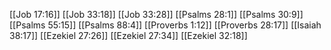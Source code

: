 [[Job 17:16]]
[[Job 33:18]]
[[Job 33:28]]
[[Psalms 28:1]]
[[Psalms 30:9]]
[[Psalms 55:15]]
[[Psalms 88:4]]
[[Proverbs 1:12]]
[[Proverbs 28:17]]
[[Isaiah 38:17]]
[[Ezekiel 27:26]]
[[Ezekiel 27:34]]
[[Ezekiel 32:18]]

